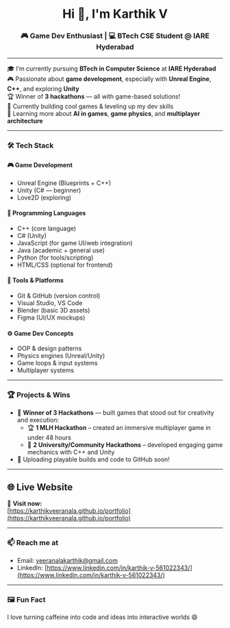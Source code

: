 <h1 align="center">Hi 👋, I'm Karthik V</h1>
<h3 align="center">🎮 Game Dev Enthusiast | 💻 BTech CSE Student @ IARE Hyderabad</h3>

---

🎓 I’m currently pursuing **BTech in Computer Science** at **IARE Hyderabad**  
🎮 Passionate about **game development**, especially with **Unreal Engine**, **C++**, and exploring **Unity**  
🏆 Winner of **3 hackathons** — all with game-based solutions!  
🚀 Currently building cool games & leveling up my dev skills  
🧠 Learning more about **AI in games**, **game physics**, and **multiplayer architecture**

---

### 🛠️ Tech Stack

#### 🎮 **Game Development**
- Unreal Engine (Blueprints + C++)
- Unity (C# — beginner)
- Love2D (exploring)

#### 🧠 **Programming Languages**
- C++ (core language)
- C# (Unity)
- JavaScript (for game UI/web integration)
- Java (academic + general use)
- Python (for tools/scripting)
- HTML/CSS (optional for frontend)

#### 🔧 **Tools & Platforms**
- Git & GitHub (version control)
- Visual Studio, VS Code
- Blender (basic 3D assets)
- Figma (UI/UX mockups)

#### ⚙️ **Game Dev Concepts**
- OOP & design patterns
- Physics engines (Unreal/Unity)
- Game loops & input systems
- Multiplayer systems

---

### 🏆 Projects & Wins

- 🥇 **Winner of 3 Hackathons** — built games that stood out for creativity and execution:
  - 🏆 **1 MLH Hackathon** – created an immersive multiplayer game in under 48 hours  
  - 🏅 **2 University/Community Hackathons** – developed engaging game mechanics with C++ and Unity  
- 📁 Uploading playable builds and code to GitHub soon!

---

## 🌐 Live Website

📡 **Visit now:**  
[https://karthikveeranala.github.io/portfolio](https://karthikveeranala.github.io/portfolio)

---

### 📫 Reach me at
- Email: [veeranalakarthik@gmail.com](mailto:veeranalakarthik@gmail.com)
- LinkedIn: [https://www.linkedin.com/in/karthik-v-561022343/](https://www.linkedin.com/in/karthik-v-561022343/)

---

### 🖼️ Fun Fact
I love turning caffeine into code and ideas into interactive worlds 😄
